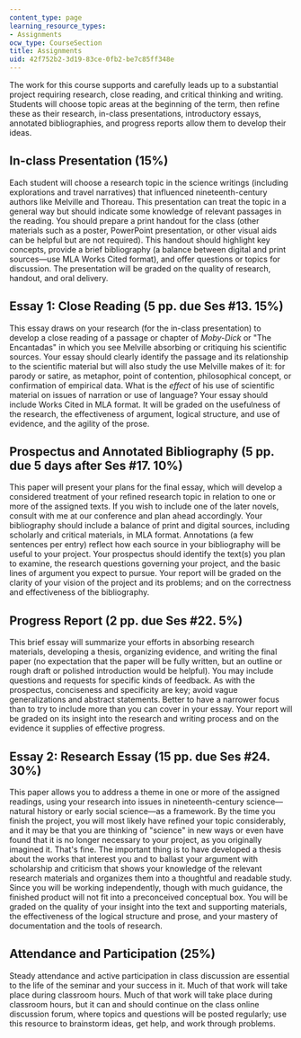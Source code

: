 ```yaml
---
content_type: page
learning_resource_types:
- Assignments
ocw_type: CourseSection
title: Assignments
uid: 42f752b2-3d19-83ce-0fb2-be7c85ff348e
---
```


The work for this course supports and carefully leads up to a substantial project requiring research, close reading, and critical thinking and writing. Students will choose topic areas at the beginning of the term, then refine these as their research, in-class presentations, introductory essays, annotated bibliographies, and progress reports allow them to develop their ideas.

In-class Presentation (15%)
---------------------------

Each student will choose a research topic in the science writings (including explorations and travel narratives) that influenced nineteenth-century authors like Melville and Thoreau. This presentation can treat the topic in a general way but should indicate some knowledge of relevant passages in the reading. You should prepare a print handout for the class (other materials such as a poster, PowerPoint presentation, or other visual aids can be helpful but are not required). This handout should highlight key concepts, provide a brief bibliography (a balance between digital and print sources—use MLA Works Cited format), and offer questions or topics for discussion. The presentation will be graded on the quality of research, handout, and oral delivery.

Essay 1: Close Reading (5 pp. due Ses #13. 15%)
-----------------------------------------------

This essay draws on your research (for the in-class presentation) to develop a close reading of a passage or chapter of _Moby-Dick_ or "The Encantadas" in which you see Melville absorbing or critiquing his scientific sources. Your essay should clearly identify the passage and its relationship to the scientific material but will also study the use Melville makes of it: for parody or satire, as metaphor, point of contention, philosophical concept, or confirmation of empirical data. What is the _effect_ of his use of scientific material on issues of narration or use of language? Your essay should include Works Cited in MLA format. It will be graded on the usefulness of the research, the effectiveness of argument, logical structure, and use of evidence, and the agility of the prose.

Prospectus and Annotated Bibliography (5 pp. due 5 days after Ses #17. 10%)
---------------------------------------------------------------------------

This paper will present your plans for the final essay, which will develop a considered treatment of your refined research topic in relation to one or more of the assigned texts. If you wish to include one of the later novels, consult with me at our conference and plan ahead accordingly. Your bibliography should include a balance of print and digital sources, including scholarly and critical materials, in MLA format. Annotations (a few sentences per entry) reflect how each source in your bibliography will be useful to your project. Your prospectus should identify the text(s) you plan to examine, the research questions governing your project, and the basic lines of argument you expect to pursue. Your report will be graded on the clarity of your vision of the project and its problems; and on the correctness and effectiveness of the bibliography.

Progress Report (2 pp. due Ses #22. 5%)
---------------------------------------

This brief essay will summarize your efforts in absorbing research materials, developing a thesis, organizing evidence, and writing the final paper (no expectation that the paper will be fully written, but an outline or rough draft or polished introduction would be helpful). You may include questions and requests for specific kinds of feedback. As with the prospectus, conciseness and specificity are key; avoid vague generalizations and abstract statements. Better to have a narrower focus than to try to include more than you can cover in your essay. Your report will be graded on its insight into the research and writing process and on the evidence it supplies of effective progress.

Essay 2: Research Essay (15 pp. due Ses #24. 30%)
-------------------------------------------------

This paper allows you to address a theme in one or more of the assigned readings, using your research into issues in nineteenth-century science—natural history or early social science—as a framework. By the time you finish the project, you will most likely have refined your topic considerably, and it may be that you are thinking of "science" in new ways or even have found that it is no longer necessary to your project, as you originally imagined it. That's fine. The important thing is to have developed a thesis about the works that interest you and to ballast your argument with scholarship and criticism that shows your knowledge of the relevant research materials and organizes them into a thoughtful and readable study. Since you will be working independently, though with much guidance, the finished product will not fit into a preconceived conceptual box. You will be graded on the quality of your insight into the text and supporting materials, the effectiveness of the logical structure and prose, and your mastery of documentation and the tools of research.

Attendance and Participation (25%)
----------------------------------

Steady attendance and active participation in class discussion are essential to the life of the seminar and your success in it. Much of that work will take place during classroom hours. Much of that work will take place during classroom hours, but it can and should continue on the class online discussion forum, where topics and questions will be posted regularly; use this resource to brainstorm ideas, get help, and work through problems.